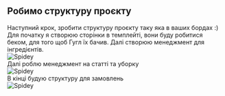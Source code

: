 ## Робимо структуру проєкту
Наступний крок, зробити структуру проєкту таку яка в ваших бордах :) <br>
Для початку я створюю сторінки в темплейті, вони буду робитися беком, для того щоб Гугл їх бачив. Далі створюю менеджмент для інгредієнтів.
<br>
![Spidey](https://webart.work/waw/img/wawjs/18.jpg)
<br>
Далі роблю менеджмент на статті та уборку
<br>
![Spidey](https://webart.work/waw/img/wawjs/19.jpg)
<br>
В кінці будую структуру для замовлень
<br>
![Spidey](https://webart.work/waw/img/wawjs/20.jpg)
<br>

